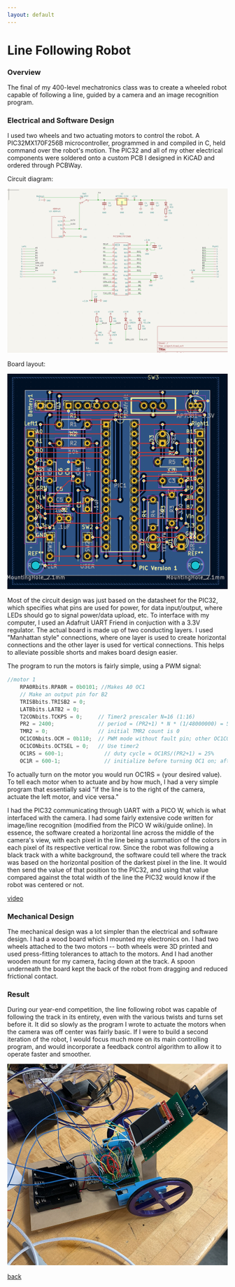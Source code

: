 ```yaml
---
layout: default
---
```


# Line Following Robot

### Overview

The final of my 400-level mechatronics class was to create a wheeled robot capable of following a line, guided by a camera and an image recognition program.

### Electrical and Software Design

I used two wheels and two actuating motors to control the robot. A PIC32MX170F256B microcontroller, programmed in and compiled in C, held command over the robot's motion. The PIC32 and all of my other electrical components were soldered onto a custom PCB I designed in KiCAD and ordered through PCBWay.

Circuit diagram:

![diagram](pics/circuitdiagram.png)

Board layout:

![pcb](pics/boardlayout.png)

Most of the circuit design was just based on the datasheet for the PIC32, which specifies what pins are used for power, for data input/output, where LEDs should go to signal power/data upload, etc. To interface with my computer, I used an Adafruit UART Friend in conjuction with a 3.3V regulator. The actual board is made up of two conducting layers. I used "Manhattan style" connections, where one layer is used to create horizontal connections and the other layer is used for vertical connections. This helps to alleviate possible shorts and makes board design easier.

The program to run the motors is fairly simple, using a PWM signal:

```C
//motor 1
    RPA0Rbits.RPA0R = 0b0101; //Makes A0 OC1
    // Make an output pin for B2
    TRISBbits.TRISB2 = 0;
    LATBbits.LATB2 = 0;
    T2CONbits.TCKPS = 0;     // Timer2 prescaler N=16 (1:16)
    PR2 = 2400;              // period = (PR2+1) * N * (1/48000000) = 50Hz, has to be less than 65000
    TMR2 = 0;                // initial TMR2 count is 0
    OC1CONbits.OCM = 0b110;  // PWM mode without fault pin; other OC1CON bits are defaults
    OC1CONbits.OCTSEL = 0;   // Use timer2
    OC1RS = 600-1;             // duty cycle = OC1RS/(PR2+1) = 25%
    OC1R = 600-1;              // initialize before turning OC1 on; afterward it is read-only
```

To actually turn on the motor you would run OC1RS = (your desired value). To tell each motor when to actuate and by how much, I had a very simple program that essentially said "if the line is to the right of the camera, actuate the left motor, and vice versa."

I had the PIC32 communicating through UART with a PICO W, which is what interfaced with the camera. I had some fairly extensive code written for image/line recognition (modified from the PICO W wiki/guide online). In essence, the software created a horizontal line across the middle of the camera's view, with each pixel in the line being a summation of the colors in each pixel of its respective vertical row. Since the robot was following a black track with a white background, the software could tell where the track was based on the horizontal position of the darkest pixel in the line. It would then send the value of that position to the PIC32, and using that value compared against the total width of the line the PIC32 would know if the robot was centered or not.

[video](https://youtu.be/Sd_w9C9yCgY)

### Mechanical Design

The mechanical design was a lot simpler than the electrical and software design. I had a wood board which I mounted my electronics on. I had two wheels attached to the two motors -- both wheels were 3D printed and used press-fitting tolerances to attach to the motors. And I had another wooden mount for my camera, facing down at the track. A spoon underneath the board kept the back of the robot from dragging and reduced frictional contact.

### Result

During our year-end competition, the line following robot was capable of following the track in its entirety, even with the various twists and turns set before it. It did so slowly as the program I wrote to actuate the motors when the camera was off center was fairly basic. If I were to build a second iteration of the robot, I would focus much more on its main controlling program, and would incorporate a feedback control algorithm to allow it to operate faster and smoother.

![linefollower](pics/follower.png)

[back](./)
